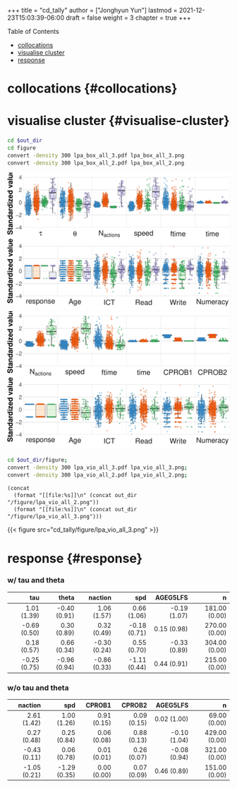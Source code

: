 +++
title = "cd_tally"
author = ["Jonghyun Yun"]
lastmod = 2021-12-23T15:03:39-06:00
draft = false
weight = 3
chapter = true
+++

<div class="ox-hugo-toc toc">
<div></div>

<div class="heading">Table of Contents</div>

- [collocations](#collocations)
- [visualise cluster](#visualise-cluster)
- [response](#response)

</div>
<!--endtoc-->


# collocations {#collocations}


# visualise cluster {#visualise-cluster}

```sh
cd $out_dir
cd figure
convert -density 300 lpa_box_all_3.pdf lpa_box_all_3.png
convert -density 300 lpa_box_all_2.pdf lpa_box_all_2.png
```

![](cd_tally/figure/lpa_box_all_2.png)
![](cd_tally/figure/lpa_box_all_3.png)

```sh
cd $out_dir/figure;
convert -density 300 lpa_vio_all_3.pdf lpa_vio_all_3.png;
convert -density 300 lpa_vio_all_2.pdf lpa_vio_all_2.png;
```

```emacs-lisp
(concat
  (format "[[file:%s]]\n" (concat out_dir "/figure/lpa_vio_all_2.png"))
  (format "[[file:%s]]\n" (concat out_dir "/figure/lpa_vio_all_3.png")))
```

{{< figure src="cd_tally/figure/lpa_vio_all_3.png" >}}


# response {#response}


### w/ tau and theta


|          tau|        theta|      naction|          spd|     AGEG5LFS|             n|
|------------:|------------:|------------:|------------:|------------:|-------------:|
|  1.01 (1.39)| -0.40 (0.91)|  1.06 (1.57)|  0.66 (1.06)| -0.19 (1.07)| 181.00 (0.00)|
| -0.69 (0.50)|  0.30 (0.89)|  0.32 (0.49)| -0.18 (0.71)|  0.15 (0.98)| 270.00 (0.00)|
|  0.18 (0.57)|  0.66 (0.34)| -0.30 (0.24)|  0.55 (0.70)| -0.33 (0.89)| 304.00 (0.00)|
| -0.25 (0.75)| -0.96 (0.94)| -0.86 (0.33)| -1.11 (0.44)|  0.44 (0.91)| 215.00 (0.00)|

### w/o tau and theta


|      naction|          spd|      CPROB1|      CPROB2|     AGEG5LFS|             n|
|------------:|------------:|-----------:|-----------:|------------:|-------------:|
|  2.61 (1.42)|  1.00 (1.26)| 0.91 (0.15)| 0.09 (0.15)|  0.02 (1.00)|  69.00 (0.00)|
|  0.27 (0.48)|  0.25 (0.84)| 0.06 (0.08)| 0.88 (0.13)| -0.10 (1.04)| 429.00 (0.00)|
| -0.43 (0.11)|  0.06 (0.78)| 0.01 (0.01)| 0.26 (0.07)| -0.08 (0.94)| 321.00 (0.00)|
| -1.05 (0.21)| -1.29 (0.35)| 0.00 (0.00)| 0.07 (0.09)|  0.46 (0.89)| 151.00 (0.00)|
